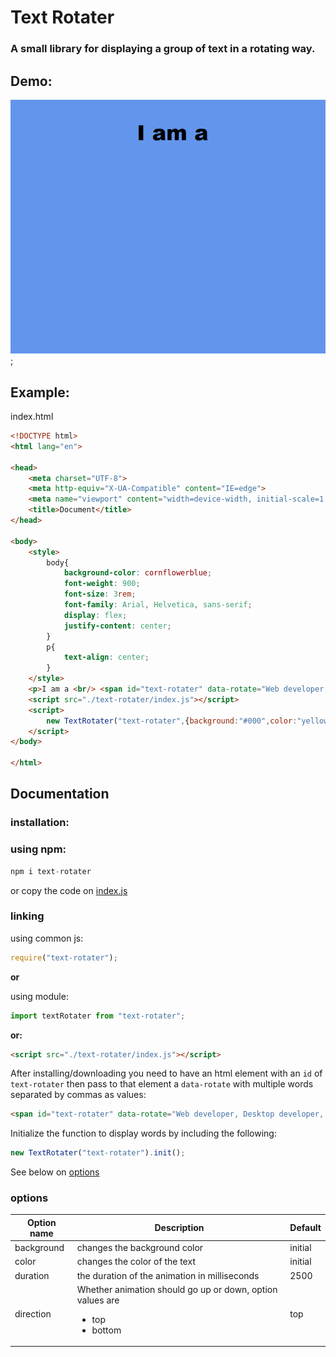 # Text Rotater

### A small library for displaying a group of text in a rotating way.

## Demo:
![demo](demo.gif);

## Example:
index.html
```html
<!DOCTYPE html>
<html lang="en">

<head>
    <meta charset="UTF-8">
    <meta http-equiv="X-UA-Compatible" content="IE=edge">
    <meta name="viewport" content="width=device-width, initial-scale=1.0">
    <title>Document</title>
</head>

<body>
    <style>
        body{
            background-color: cornflowerblue;
            font-weight: 900;
            font-size: 3rem;
            font-family: Arial, Helvetica, sans-serif;
            display: flex;
            justify-content: center;
        }
        p{
            text-align: center;
        }
    </style>
    <p>I am a <br/> <span id="text-rotater" data-rotate="Web developer, Desktop developer, Genius, Writer"></span></p>
    <script src="./text-rotater/index.js"></script>
    <script>
        new TextRotater("text-rotater",{background:"#000",color:"yellow",duration: 2500, direction: "top"}).init();
    </script>
</body>

</html>
```
## Documentation
### installation:
### using npm:
```js
npm i text-rotater
```
or copy the code on [index.js](./index.js)

### linking
using common js:
```js
require("text-rotater");
```
<b>or</b>

using module:
```js
import textRotater from "text-rotater";
```
<b>or:</b>
```html
<script src="./text-rotater/index.js"></script>
```


After installing/downloading you need to have an html element with an `id` of `text-rotater` then pass to that element a `data-rotate` with multiple words separated by commas as values:
```html
<span id="text-rotater" data-rotate="Web developer, Desktop developer, Genius, Writer"></span>
```
Initialize the function to display words by including the following:
```js
new TextRotater("text-rotater").init();
```

See below on [options](#options)

### <a id="options">options</a>

| Option name | Description | Default
| ------- | ----------- |------------
| background  | changes the background color| initial
| color  | changes the color of the text | initial
| duration  | the duration of the animation in milliseconds | 2500 
| direction  | Whether animation should go up or down, option values are <ul><li>top</li><li>bottom</li></ul>| top


